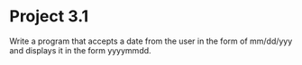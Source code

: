 # Project 3.1

Write a program that accepts a date from the user in the form of mm/dd/yyy and displays
it in the form yyyymmdd.
